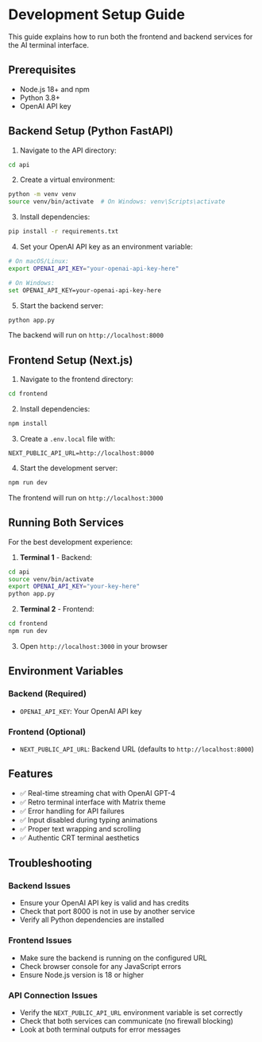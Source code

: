 # Development Setup Guide

This guide explains how to run both the frontend and backend services for the AI terminal interface.

## Prerequisites

- Node.js 18+ and npm
- Python 3.8+
- OpenAI API key

## Backend Setup (Python FastAPI)

1. Navigate to the API directory:

```bash
cd api
```

2. Create a virtual environment:

```bash
python -m venv venv
source venv/bin/activate  # On Windows: venv\Scripts\activate
```

3. Install dependencies:

```bash
pip install -r requirements.txt
```

4. Set your OpenAI API key as an environment variable:

```bash
# On macOS/Linux:
export OPENAI_API_KEY="your-openai-api-key-here"

# On Windows:
set OPENAI_API_KEY=your-openai-api-key-here
```

5. Start the backend server:

```bash
python app.py
```

The backend will run on `http://localhost:8000`

## Frontend Setup (Next.js)

1. Navigate to the frontend directory:

```bash
cd frontend
```

2. Install dependencies:

```bash
npm install
```

3. Create a `.env.local` file with:

```env
NEXT_PUBLIC_API_URL=http://localhost:8000
```

4. Start the development server:

```bash
npm run dev
```

The frontend will run on `http://localhost:3000`

## Running Both Services

For the best development experience:

1. **Terminal 1** - Backend:

```bash
cd api
source venv/bin/activate
export OPENAI_API_KEY="your-key-here"
python app.py
```

2. **Terminal 2** - Frontend:

```bash
cd frontend
npm run dev
```

3. Open `http://localhost:3000` in your browser

## Environment Variables

### Backend (Required)

- `OPENAI_API_KEY`: Your OpenAI API key

### Frontend (Optional)

- `NEXT_PUBLIC_API_URL`: Backend URL (defaults to `http://localhost:8000`)

## Features

- ✅ Real-time streaming chat with OpenAI GPT-4
- ✅ Retro terminal interface with Matrix theme
- ✅ Error handling for API failures
- ✅ Input disabled during typing animations
- ✅ Proper text wrapping and scrolling
- ✅ Authentic CRT terminal aesthetics

## Troubleshooting

### Backend Issues

- Ensure your OpenAI API key is valid and has credits
- Check that port 8000 is not in use by another service
- Verify all Python dependencies are installed

### Frontend Issues

- Make sure the backend is running on the configured URL
- Check browser console for any JavaScript errors
- Ensure Node.js version is 18 or higher

### API Connection Issues

- Verify the `NEXT_PUBLIC_API_URL` environment variable is set correctly
- Check that both services can communicate (no firewall blocking)
- Look at both terminal outputs for error messages
